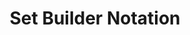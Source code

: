 ---
layout: latex-macro
title: >
  Set Builder Notation
summary: 
description: >
  I created macros to simplify writing sets with set builder notation, so that  "<code>\setdef{x \suchthat x < 0}</code>" produces \(\{x \mathrel{|} x < 0\}\). 
  The heights of the braces and center bar automatically adjust to the height of the contents of the braces, and the center bar has appropriate spacing on either side.
  <p>
  Set definitions often include conjunctions ("and"s) and disjunctions ("or"s), so we define <code>\and</code> and <code>\or</code> so they can be used within the argument of <code>\setdef</code> to create nicely formatted logical statements. 
  I used the convention that "or" is written out, but "and" is represented by a comma. 
  To use \(\vee\) for "or" and \(\wedge\) for "and", modify the definitions to
  <code>\def\or{\vee}</code> and <code>\def\and{\wedge}</code>.

definition: |- 
  % To insert a set {A | B} (using set builder notation), 
  % type "\setdef{A \suchthat B}". The heights of the braces 
  % and center bar will adjust automatically to the height 
  % of the contents.
  \newcommand*{\setdef}[1]{
      \begingroup
          \def\or{\textup{ or }}%
          \def\and{,\ }%  
          \left\{#1 \right\}%
      \endgroup
  } 
  \newcommand{\suchthat}{%
      \ifnum\currentgrouptype=16
          % If the command is used between "\left" and "\right", 
          % then use "\middle" to make "|" match the height of 
          % the delimiters.
          \mathrel{}\middle|\mathrel{}
      \else
          % Otherwise, we just insert "|" with the spacing of a 
          % math relation.
          \mathrel{|}
      \fi
  }
examples:
  - code_displayed: |-
      \setdef{x \suchthat P(x) \or Q(x)}
    code_rendered: |
      \left\{x \mid P(x) \text{ or } Q(x) \right\}
  - code_displayed: |-
      \setdef{x \suchthat \frac{1}{1+x^2} = 1 \and x > 0}
    code_rendered: |
      \left\{x \mathrel{}\middle|\mathrel{} \frac{1}{1+x^2} = 1,\ x > 0\right\}
  - code_displayed: |-
      \setdef{A, B, C}
    code_rendered: |
      \left\{A, B, C\right\}
vs-code-snippets: |
  "Set builder notation":{
    "prefix": ["\\setbuild"],
    "body": [
      "\\setdef{$TM_SELECTED_TEXT${1:x} \\suchthat $2} $0"
    ]
  },
  "Set definition":{
    "prefix": ["\\setdef"],
    "body": [
      "\\setdef{$TM_SELECTED_TEXT$1} $0"
    ]
  }
---